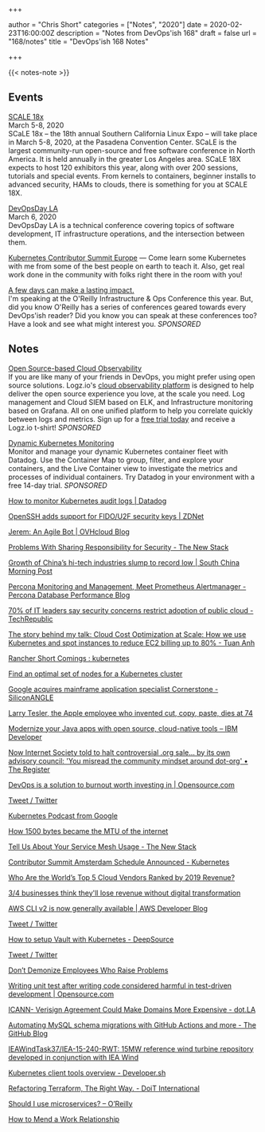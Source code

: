 +++

author = "Chris Short"
categories = ["Notes", "2020"]
date = 2020-02-23T16:00:00Z
description = "Notes from DevOps'ish 168"
draft = false
url = "168/notes"
title = "DevOps'ish 168 Notes"

+++

{{< notes-note >}}

## Events

[SCALE 18x](https://www.socallinuxexpo.org)  
March 5-8, 2020  
SCaLE 18x – the 18th annual Southern California Linux Expo – will take place in March 5-8, 2020, at the Pasadena Convention Center. SCaLE is the largest community-run open-source and free software conference in North America. It is held annually in the greater Los Angeles area. SCaLE 18X expects to host 120 exhibitors this year, along with over 200 sessions, tutorials and special events. From kernels to containers, beginner installs to advanced security, HAMs to clouds, there is something for you at SCALE 18X.

[DevOpsDay LA](https://devopsdays.org/events/2020-los-angeles/)  
March 6, 2020  
DevOpsDay LA is a technical conference covering topics of software development, IT infrastructure operations, and the intersection between them.

[Kubernetes Contributor Summit Europe](https://events.linuxfoundation.org/kubernetes-contributor-summit-europe/) — Come learn some Kubernetes with me from some of the best people on earth to teach it. Also, get real work done in the community with folks right there in the room with you!

[A few days can make a lasting impact.](https://www.oreilly.com/pub/cpc/295841)  
I'm speaking at the O'Reilly Infrastructure & Ops Conference this year. But, did you know O'Reilly has a series of conferences geared towards every DevOps'ish reader? Did you know you can speak at these conferences too? Have a look and see what might interest you. *SPONSORED*

## Notes

[Open Source-based Cloud Observability](https://logz.io/freeshirt/?utm_source=podcast&utm_medium=devopish&utm_campaign=freeshirt)  
If you are like many of your friends in DevOps, you might prefer using open source solutions. Logz.io's [cloud observability platform](https://logz.io/freeshirt/?utm_source=podcast&utm_medium=devopish&utm_campaign=freeshirt) is designed to help deliver the open source experience you love, at the scale you need. Log management and Cloud SIEM based on ELK, and Infrastructure monitoring based on Grafana. All on one unified platform to help you correlate quickly between logs and metrics. Sign up for a [free trial today](https://logz.io/freeshirt/?utm_source=podcast&utm_medium=devopish&utm_campaign=freeshirt) and receive a Logz.io t-shirt! *SPONSORED*

[Dynamic Kubernetes Monitoring](https://www.datadoghq.com/dg/monitor/kubernetes-monitoring-benefits/?utm_source=Advertisement&utm_medium=Advertisement&utm_campaign=DevOpsish-Newsletter01&utm_content=Kubernetes)  
Monitor and manage your dynamic Kubernetes container fleet with Datadog. Use the Container Map to group, filter, and explore your containers, and the Live Container view to investigate the metrics and processes of individual containers. Try Datadog in your environment with a free 14-day trial. *SPONSORED*

[How to monitor Kubernetes audit logs | Datadog](https://www.datadoghq.com/blog/monitor-kubernetes-audit-logs/)

[OpenSSH adds support for FIDO/U2F security keys | ZDNet](https://www.zdnet.com/article/openssh-adds-support-for-fidou2f-security-keys/)

[Jerem: An Agile Bot | OVHcloud Blog](https://www.ovh.com/blog/jerem-an-agile-bot/)

[Problems With Sharing Responsibility for Security - The New Stack](https://thenewstack.io/problems-with-sharing-responsibility-for-security/)

[Growth of China’s hi-tech industries slump to record low | South China Morning Post](https://www.scmp.com/tech/big-tech/article/3051823/growth-chinas-hi-tech-industries-slump-record-low)

[Percona Monitoring and Management, Meet Prometheus Alertmanager - Percona Database Performance Blog](https://www.percona.com/blog/2020/02/21/percona-monitoring-and-management-meet-prometheus-alertmanger/)

[70% of IT leaders say security concerns restrict adoption of public cloud - TechRepublic](https://www.techrepublic.com/article/70-of-it-leaders-say-security-concerns-restrict-adoption-of-public-cloud/)

[The story behind my talk: Cloud Cost Optimization at Scale: How we use Kubernetes and spot instances to reduce EC2 billing up to 80% - Tuan Anh](https://tuananh.org/2020/02/20/the-story-behind-my-talk-cloud-cost-optimization-at-scale/)

[Rancher Short Comings : kubernetes](https://www.reddit.com/r/kubernetes/comments/f6g0ah/rancher_short_comings/)

[Find an optimal set of nodes for a Kubernetes cluster](https://medium.com/kubecost/find-an-optimal-set-of-nodes-for-a-kubernetes-cluster-751e4c3b40b7)

[Google acquires mainframe application specialist Cornerstone - SiliconANGLE](https://siliconangle.com/2020/02/19/google-acquires-mainframe-application-specialist-cornerstone/)

[Larry Tesler, the Apple employee who invented cut, copy, paste, dies at 74](https://www.cultofmac.com/685669/larry-tesler-the-apple-employee-who-invented-cut-copy-paste-dies-at-74/)

[Modernize your Java apps with open source, cloud-native tools – IBM Developer](https://developer.ibm.com/technologies/java/blogs/modernize-your-java-apps-with-open-source-cloud-native-tools/)

[Now Internet Society told to halt controversial .org sale… by its own advisory council: 'You misread the community mindset around dot-org' • The Register](https://www.theregister.co.uk/2020/02/19/dot_org_sale_isoc_advice/)

[DevOps is a solution to burnout worth investing in | Opensource.com](https://opensource.com/article/20/1/devops-burnout-solution)

[Tweet / Twitter](https://mobile.twitter.com/kubernetesio/status/1230194249137901568)

[Kubernetes Podcast from Google](https://kubernetespodcast.com/episode/091-ebpf-and-falco/)

[How 1500 bytes became the MTU of the internet](https://blog.benjojo.co.uk/post/why-is-ethernet-mtu-1500)

[Tell Us About Your Service Mesh Usage - The New Stack](https://thenewstack.io/service-mesh-3-questions/)

[Contributor Summit Amsterdam Schedule Announced - Kubernetes](https://kubernetes.io/blog/2020/02/18/contributor-summit-amsterdam-schedule-announced/)

[Who Are the World’s Top 5 Cloud Vendors Ranked by 2019 Revenue?](https://cloudwars.co/worlds-top-5-cloud-vendors-ranked-2019-revenue/)

[3/4 businesses think they'll lose revenue without digital transformation](https://www.verdict.co.uk/digital-transformation-revenue-mulesoft/)

[AWS CLI v2 is now generally available | AWS Developer Blog](https://aws.amazon.com/blogs/developer/aws-cli-v2-is-now-generally-available/)

[Tweet / Twitter](https://mobile.twitter.com/joshsimmons/status/1229927843041173504)

[How to setup Vault with Kubernetes - DeepSource](https://deepsource.io/blog/setup-vault-kubernetes/?utm_source=share&utm_medium=ios_app&utm_name=iossmf)

[Tweet / Twitter](https://mobile.twitter.com/textfiles/status/1229842910239166465)

[Don’t Demonize Employees Who Raise Problems](https://hbr.org/2020/01/dont-demonize-employees-who-raise-problems)

[Writing unit test after writing code considered harmful in test-driven development | Opensource.com](https://opensource.com/article/20/2/automate-unit-tests)

[ICANN- Verisign Agreement Could Make Domains More Expensive - dot.LA](https://dot.la/verisign-icann-domain-agreement-2645155848.html)

[Automating MySQL schema migrations with GitHub Actions and more - The GitHub Blog](https://github.blog/2020-02-14-automating-mysql-schema-migrations-with-github-actions-and-more/)

[IEAWindTask37/IEA-15-240-RWT: 15MW reference wind turbine repository developed in conjunction with IEA Wind](https://github.com/IEAWindTask37/IEA-15-240-RWT)

[Kubernetes client tools overview - Developer.sh](https://developer.sh/posts/kubernetes-client-tools-overview)

[Refactoring Terraform, The Right Way. - DoiT International](https://blog.doit-intl.com/refactor-terraform-into-modules-the-right-way-7bce4d57d66a)

[Should I use microservices? – O’Reilly](https://www.oreilly.com/content/should-i-use-microservices/)

[How to Mend a Work Relationship](https://hbr.org/2020/02/how-to-mend-a-work-relationship)

